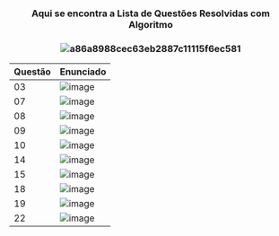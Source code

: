 

<h3 align = center> Aqui se encontra a Lista de Questões Resolvidas com Algoritmo <h3 align = center>

  ![a86a8988cec63eb2887c11115f6ec581](https://user-images.githubusercontent.com/125154278/233858330-5ca394d5-7d76-4570-9e6f-207375906730.gif)
  
| Questão | Enunciado |
| --- | --- |
| 03 | ![image](https://user-images.githubusercontent.com/128996657/233857551-b6cba113-681c-4e54-83ac-4f8ee6d770ef.png) |
| 07 | ![image](https://user-images.githubusercontent.com/128996657/233857562-9747579f-f1ac-42c5-b9b4-55cfcfbc4c8f.png) |
| 08 | ![image](https://user-images.githubusercontent.com/128996657/233857572-e8216095-e2d5-49e2-b0c0-e87fee04b6db.png) |
| 09 | ![image](https://user-images.githubusercontent.com/128996657/233857581-55321bae-af10-433d-9a85-95eed5126d02.png) |
| 10 | ![image](https://user-images.githubusercontent.com/128996657/233857593-dc463086-dd47-4fe2-9291-8bc444e8c500.png) |
| 14 | ![image](https://user-images.githubusercontent.com/128996657/233857599-7ca0b440-1815-442f-a9b3-9eb460eb8271.png) |
| 15 | ![image](https://user-images.githubusercontent.com/128996657/233857612-b8136a54-762a-46a2-aa14-75d1a43fc832.png) |
| 18 | ![image](https://user-images.githubusercontent.com/128996657/233857624-7f08557b-6fd7-4fcb-9610-0727bd94292b.png) |
| 19 | ![image](https://user-images.githubusercontent.com/128996657/233857638-594db85f-3d3e-479c-8374-26721735bcae.png) |
| 22 | ![image](https://user-images.githubusercontent.com/128996657/233857649-ae5460f0-03f8-4178-9fed-93436044eb74.png) |
